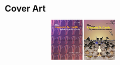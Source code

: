 # Cover Art

<p align="center">
  <img width="100" src="images/cover1.png">
  <img width="100" src="images/cover2.png">
</p>